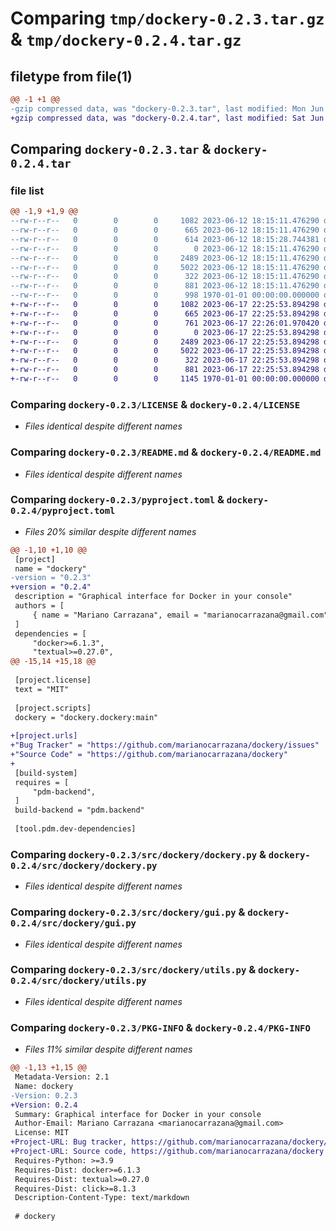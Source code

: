 # Comparing `tmp/dockery-0.2.3.tar.gz` & `tmp/dockery-0.2.4.tar.gz`

## filetype from file(1)

```diff
@@ -1 +1 @@
-gzip compressed data, was "dockery-0.2.3.tar", last modified: Mon Jun 12 18:15:28 2023, max compression
+gzip compressed data, was "dockery-0.2.4.tar", last modified: Sat Jun 17 22:26:01 2023, max compression
```

## Comparing `dockery-0.2.3.tar` & `dockery-0.2.4.tar`

### file list

```diff
@@ -1,9 +1,9 @@
--rw-r--r--   0        0        0     1082 2023-06-12 18:15:11.476290 dockery-0.2.3/LICENSE
--rw-r--r--   0        0        0      665 2023-06-12 18:15:11.476290 dockery-0.2.3/README.md
--rw-r--r--   0        0        0      614 2023-06-12 18:15:28.744381 dockery-0.2.3/pyproject.toml
--rw-r--r--   0        0        0        0 2023-06-12 18:15:11.476290 dockery-0.2.3/src/dockery/__init__.py
--rw-r--r--   0        0        0     2489 2023-06-12 18:15:11.476290 dockery-0.2.3/src/dockery/dockery.py
--rw-r--r--   0        0        0     5022 2023-06-12 18:15:11.476290 dockery-0.2.3/src/dockery/gui.py
--rw-r--r--   0        0        0      322 2023-06-12 18:15:11.476290 dockery-0.2.3/src/dockery/style.css
--rw-r--r--   0        0        0      881 2023-06-12 18:15:11.476290 dockery-0.2.3/src/dockery/utils.py
--rw-r--r--   0        0        0      998 1970-01-01 00:00:00.000000 dockery-0.2.3/PKG-INFO
+-rw-r--r--   0        0        0     1082 2023-06-17 22:25:53.894298 dockery-0.2.4/LICENSE
+-rw-r--r--   0        0        0      665 2023-06-17 22:25:53.894298 dockery-0.2.4/README.md
+-rw-r--r--   0        0        0      761 2023-06-17 22:26:01.970420 dockery-0.2.4/pyproject.toml
+-rw-r--r--   0        0        0        0 2023-06-17 22:25:53.894298 dockery-0.2.4/src/dockery/__init__.py
+-rw-r--r--   0        0        0     2489 2023-06-17 22:25:53.894298 dockery-0.2.4/src/dockery/dockery.py
+-rw-r--r--   0        0        0     5022 2023-06-17 22:25:53.894298 dockery-0.2.4/src/dockery/gui.py
+-rw-r--r--   0        0        0      322 2023-06-17 22:25:53.894298 dockery-0.2.4/src/dockery/style.css
+-rw-r--r--   0        0        0      881 2023-06-17 22:25:53.894298 dockery-0.2.4/src/dockery/utils.py
+-rw-r--r--   0        0        0     1145 1970-01-01 00:00:00.000000 dockery-0.2.4/PKG-INFO
```

### Comparing `dockery-0.2.3/LICENSE` & `dockery-0.2.4/LICENSE`

 * *Files identical despite different names*

### Comparing `dockery-0.2.3/README.md` & `dockery-0.2.4/README.md`

 * *Files identical despite different names*

### Comparing `dockery-0.2.3/pyproject.toml` & `dockery-0.2.4/pyproject.toml`

 * *Files 20% similar despite different names*

```diff
@@ -1,10 +1,10 @@
 [project]
 name = "dockery"
-version = "0.2.3"
+version = "0.2.4"
 description = "Graphical interface for Docker in your console"
 authors = [
     { name = "Mariano Carrazana", email = "marianocarrazana@gmail.com" },
 ]
 dependencies = [
     "docker>=6.1.3",
     "textual>=0.27.0",
@@ -15,14 +15,18 @@
 
 [project.license]
 text = "MIT"
 
 [project.scripts]
 dockery = "dockery.dockery:main"
 
+[project.urls]
+"Bug Tracker" = "https://github.com/marianocarrazana/dockery/issues"
+"Source Code" = "https://github.com/marianocarrazana/dockery"
+
 [build-system]
 requires = [
     "pdm-backend",
 ]
 build-backend = "pdm.backend"
 
 [tool.pdm.dev-dependencies]
```

### Comparing `dockery-0.2.3/src/dockery/dockery.py` & `dockery-0.2.4/src/dockery/dockery.py`

 * *Files identical despite different names*

### Comparing `dockery-0.2.3/src/dockery/gui.py` & `dockery-0.2.4/src/dockery/gui.py`

 * *Files identical despite different names*

### Comparing `dockery-0.2.3/src/dockery/utils.py` & `dockery-0.2.4/src/dockery/utils.py`

 * *Files identical despite different names*

### Comparing `dockery-0.2.3/PKG-INFO` & `dockery-0.2.4/PKG-INFO`

 * *Files 11% similar despite different names*

```diff
@@ -1,13 +1,15 @@
 Metadata-Version: 2.1
 Name: dockery
-Version: 0.2.3
+Version: 0.2.4
 Summary: Graphical interface for Docker in your console
 Author-Email: Mariano Carrazana <marianocarrazana@gmail.com>
 License: MIT
+Project-URL: Bug tracker, https://github.com/marianocarrazana/dockery/issues
+Project-URL: Source code, https://github.com/marianocarrazana/dockery
 Requires-Python: >=3.9
 Requires-Dist: docker>=6.1.3
 Requires-Dist: textual>=0.27.0
 Requires-Dist: click>=8.1.3
 Description-Content-Type: text/markdown
 
 # dockery
```

